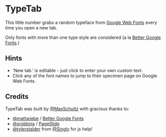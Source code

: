 <h1>TypeTab</h1>
<p>This little number grabs a random typeface from <a href="http://www.google.com/webfonts">Google Web Fonts</a> every time you open a new tab.  
<p>Only fonts with more than one type style are considered (a la <a href="https://github.com/mattwiebe/Better-Google-Fonts">Better Google Fonts</a>.)</p>

<h2>
Hints</h2>
<ul>

<li>'New tab.' is editable - just click to enter your own custom text.</li>
<li>Click any of the font names to jump to their specimen page on Google Web Fonts.</li>
</ul>

<h2>
Credits</h2>

TypeTab was built by <a href="https://twitter.com/MaxSchultz">@MaxSchultz</a> with gracious thanks to:
<ul>
  <li><a href="https://twitter.com/mattwiebe">@mattwiebe</a> / <a href="https://github.com/mattwiebe/Better-Google-Fonts">Better Google Fonts</a></li>

  <li><a href="https://twitter.com/srobbin">@srobbins</a> / <a href="https://github.com/srobbin/jquery-pageslide">PageSlide</a>
  </li>
    <li><a href="https://twitter.com/tylerstalder">@tylerstalder</a> from <a href="https://twitter.com/singly">@Singly</a> for js help!</li>
</ul>


</p>
